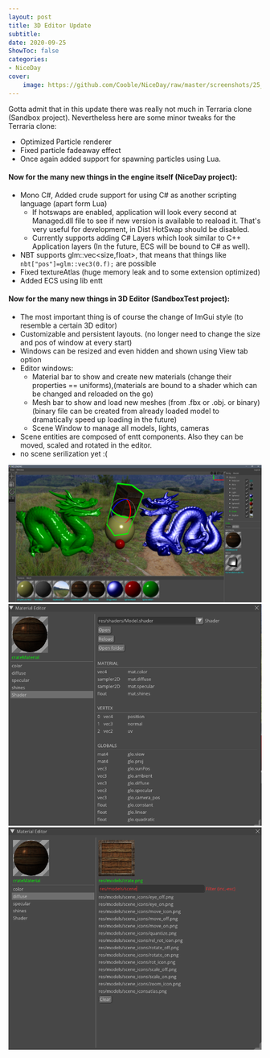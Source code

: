 ```yaml
---
layout: post
title: 3D Editor Update
subtitle: 
date: 2020-09-25
ShowToc: false
categories:
- NiceDay
cover: 
    image: https://github.com/Cooble/NiceDay/raw/master/screenshots/25_09_2020_scene_editor.png
---
```

Gotta admit that in this update there was really not much in Terraria clone (Sandbox project).
Nevertheless here are some minor tweaks for the Terraria clone:
- Optimized Particle renderer
- Fixed particle fadeaway effect
- Once again added support for spawning particles using Lua.

#### Now for the many new things in the engine itself (NiceDay project):
- Mono C#, Added crude support for using C# as another scripting language (apart form Lua)
    - If hotswaps are enabled, application will look every second at Managed.dll file to see if new version is available to reaload it. That's very useful for development, in Dist HotSwap should be disabled.
    - Currently supports adding C# Layers which look similar to C++ Application layers (In the future, ECS will be bound to C# as well).
- NBT supports glm::vec<size,float>, that means that things like `nbt["pos"]=glm::vec3(0.f);` are possible
- Fixed textureAtlas (huge memory leak and to some extension optimized)
- Added ECS using lib entt

#### Now for the many new things in 3D Editor (SandboxTest project):
- The most important thing is of course the change of ImGui style (to resemble a certain 3D editor)
- Customizable and persistent layouts. (no longer need to change the size and pos of window at every start)
- Windows can be resized and even hidden and shown using View tab option
- Editor windows:
    - Material bar to show and create new materials (change their properties == uniforms),(materials are bound to a shader which can be changed and reloaded on the go)
    - Mesh bar to show and load new meshes (from .fbx or .obj. or binary) (binary file can be created from already loaded model to dramatically speed up loading in the future)
    - Scene Window to manage all models, lights, cameras 
- Scene entities are composed of entt components. Also they can be moved, scaled and rotated in the editor.
- no scene serilization yet :(

![Alt text](https://github.com/Cooble/NiceDay/raw/master/screenshots/25_09_2020_scene_editor.png?raw=false "Scene Editor") 
![Alt text](https://github.com/Cooble/NiceDay/raw/master/screenshots/25_09_2020_mat_editor_0.png?raw=false "Material Editor 0") 
![Alt text](https://github.com/Cooble/NiceDay/raw/master/screenshots/25_09_2020_mat_editor_1.png?raw=false "Material Editor 1") 
